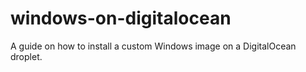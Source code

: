 # windows-on-digitalocean
A guide on how to install a custom Windows image on a DigitalOcean droplet.
